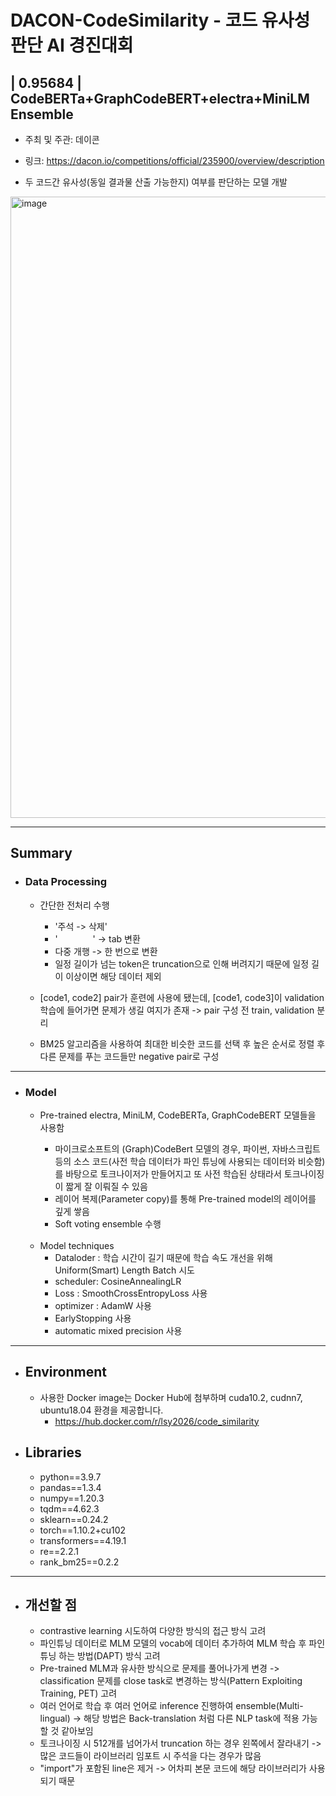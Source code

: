 # DACON-CodeSimilarity - 코드 유사성 판단 AI 경진대회

##  | 0.95684 | CodeBERTa+GraphCodeBERT+electra+MiniLM Ensemble

+ 주최 및 주관: 데이콘 
+ 링크: https://dacon.io/competitions/official/235900/overview/description

+ 두 코드간 유사성(동일 결과물 산출 가능한지) 여부를 판단하는 모델 개발 

<img width="994" alt="image" src="https://user-images.githubusercontent.com/30611947/192323039-d40a1e12-0d12-4572-8912-6def5bb6711d.png">

----
## Summary
+ ### Data Processing
    + 간단한 전처리 수행 
      + '주석 -> 삭제'
      + '    ' -> tab 변환
      + 다중 개행 -> 한 번으로 변환
      + 일정 길이가 넘는 token은 truncation으로 인해 버려지기 때문에 일정 길이 이상이면 해당 데이터 제외


    + [code1, code2] pair가 훈련에 사용에 됐는데, [code1, code3]이 validation 학습에 들어가면 문제가 생길 여지가 존재 -> pair 구성 전 train, validation 분리

    + BM25 알고리즘을 사용하여 최대한 비슷한 코드를 선택 후 높은 순서로 정렬 후 다른 문제를 푸는 코드들만 negative pair로 구성

----
  
+ ### Model
    + Pre-trained electra, MiniLM, CodeBERTa, GraphCodeBERT 모델들을 사용함 
   
      + 마이크로소프트의 (Graph)CodeBert 모델의 경우, 파이썬, 자바스크립트 등의 소스 코드(사전 학습 데이터가 파인 튜닝에 사용되는 데이터와 비슷함)를 바탕으로 토크나이저가 만들어지고 또 사전 학습된 상태라서 토크나이징이 짧게 잘 이뤄질 수 있음
      + 레이어 복제(Parameter copy)를 통해 Pre-trained model의 레이어를 깊게 쌓음
      + Soft voting ensemble 수행 
  
  </br>

    + Model techniques
      + Dataloder : 학습 시간이 길기 때문에 학습 속도 개선을 위해 Uniform(Smart) Length Batch 시도
      + scheduler: CosineAnnealingLR
      + Loss : SmoothCrossEntropyLoss 사용
      + optimizer : AdamW 사용
      + EarlyStopping 사용
      + automatic mixed precision 사용

----

+ ## Environment 
  + 사용한 Docker image는 Docker Hub에 첨부하며 cuda10.2, cudnn7, ubuntu18.04 환경을 제공합니다.
    + https://hub.docker.com/r/lsy2026/code_similarity
  
  
+ ## Libraries
  + python==3.9.7
  + pandas==1.3.4
  + numpy==1.20.3
  + tqdm==4.62.3
  + sklearn==0.24.2
  + torch==1.10.2+cu102
  + transformers==4.19.1
  + re==2.2.1
  + rank_bm25==0.2.2

---- 

+ ## 개선할 점
  
  + contrastive learning 시도하여 다양한 방식의 접근 방식 고려
  + 파인튜닝 데이터로 MLM 모델의 vocab에 데이터 추가하여 MLM 학습 후 파인튜닝 하는 방법(DAPT) 방식 고려
  + Pre-trained MLM과 유사한 방식으로 문제를 풀어나가게 변경 -> classification 문제를 close task로 변경하는 방식(Pattern Exploiting Training, PET) 고려
  + 여러 언어로 학습 후 여러 언어로 inference 진행하여 ensemble(Multi-lingual) -> 해당 방법은 Back-translation 처럼 다른 NLP task에 적용 가능할 것 같아보임
  + 토크나이징 시 512개를 넘어가서 truncation 하는 경우 왼쪽에서 잘라내기 -> 많은 코드들이 라이브러리 임포트 시 주석을 다는 경우가 많음
  + "import"가 포함된 line은 제거 -> 어차피 본문 코드에 해당 라이브러리가 사용되기 때문
